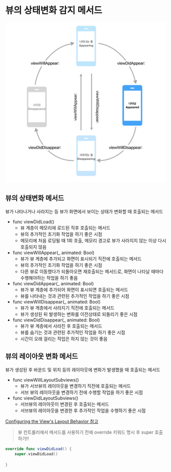 # 뷰의 상태변화 감지 메서드


![ViewLifeCycle](./Images/ViewLifeCycle.png)

## 뷰의 상태변화 메서드
  뷰가 나타나거나 사라지는 등 뷰가 화면에서 보이는 상태가 변화할 때 호출되는 메서드
 
 - func viewDidLoad()
    - 뷰 계층이 메모리에 로드된 직후 호출되는 메서드
    - 뷰의 추가적인 초기화 작업을 하기 좋은 시점
    - 메모리에 처음 로딩될 때 1회 호출, 메모리 경고로 뷰가 사라지지 않는 이상 다시 호출되지 않음
- func viewWillAppear(_ animated: Bool)
    - 뷰가 뷰 계층에 추가되고 화면이 표시되기 직전에 호출되는 메서드
    - 뷰의 추가적인 초기화 작업을 하기 좋은 시점
    - 다른 뷰로 이동했다가 되돌아오면 재호출되는 메서드로, 화면이 나타날 때마다 수행해야하는 작업을 하기 좋음
- func viewDidAppear(_ animated: Bool)
    - 뷰가 뷰 계층에 추가되어 화면이 표시되면 호출되는 메서드 
    - 뷰를 나타내는 것과 관련된 추가적인 작업을 하기 좋은 시점
- func viewWillDisappear(_ animated: Bool)
    - 뷰가 뷰 계층에서 사라지기 직전에 호출되는 메서드
    - 뷰가 생성된 뒤 발생하는 변화를 이전상태로 되돌리기 좋은 시점
- func viewDidDisappear(_ animated: Bool)
    - 뷰가 뷰 계층에서 사라진 후 호출되는 메서드
    - 뷰를 숨기는 것과 관련된 추가적인 작업을 하기 좋은 시점
    - 시간이 오래 걸리는 작업은 하지 않는 것이 좋음
 

## 뷰의 레이아웃 변화 메서드
  뷰가 생성된 후 바운드 및 위치 등의 레이아웃에 변화가 발생했을 때 호출되는 메서드
  
- func viewWillLayoutSubviews()
    - 뷰가 서브뷰의 레이아웃을 변경하기 직전에 호출되는 메서드
    - 서브 뷰의 레이아웃을 변경하기 전에 수행할 작업을 하기 좋은 시점
- func viewDidLayoutSubviews()
    - 서브뷰의 레이아웃이 변경된 후 호출되는 메서드
    - 서브뷰의 레이아웃을 변경한 후 추가적인 작업을 수행하기 좋은 시점
    
[Configuring the View's Layout Behavior 참고](https://developer.apple.com/documentation/uikit/uiviewcontroller)

> 뷰 컨트롤러에서 메서드를 사용하기 전에 override 키워드 명시 후 super 호출하기!!
```swift
override func viewDidLoad() {
    super.viewDidLoad()
    
}
```


